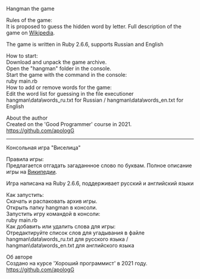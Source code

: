 Hangman the game 

Rules of the game:<br/>
It is proposed to guess the hidden word by letter. Full description of the game on [Wikipedia](https://en.wikipedia.org/wiki/Hangman_(game)).

The game is written in Ruby 2.6.6, supports Russian and English

How to start:<br/>
Download and unpack the game archive.<br/>
Open the "hangman" folder in the console.<br/>
Start the game with the command in the console:<br/>
ruby main.rb<br/>
How to add or remove words for the game:<br/>
Edit the word list for guessing in the file executioner hangman\data\words_ru.txt for Russian / hangman\data\words_en.txt for English <br/>

About the author<br/>
Created on the 'Good Programmer' course in 2021.<br/>
https://github.com/apologG

<hr/>

Консольная игра "Виселица"

Правила игры:<br/>
Предлагается отгадать загаданнное слово по буквам. Полное описание игры на [Википедии](https://ru.wikipedia.org/wiki/Виселица_(игра)).

Игра написана на Ruby 2.6.6, поддерживает русский и английский языки<br/>

Как запустить:<br/>
Скачать и распаковать архив игры.<br/>
Открыть папку hangman в консоли.<br/>
Запустить игру командой в консоли:<br/>
ruby main.rb<br/>
Как добавить или удалить слова для игры:<br/>
Отредактируйте список слов для угадывания в файле hangman\data\words_ru.txt для русского языка / hangman\data\words_en.txt для английского языка <br/>

Об авторе<br/>
Создано на курсе 'Хороший программист' в 2021 году.<br/>
https://github.com/apologG<br/>
